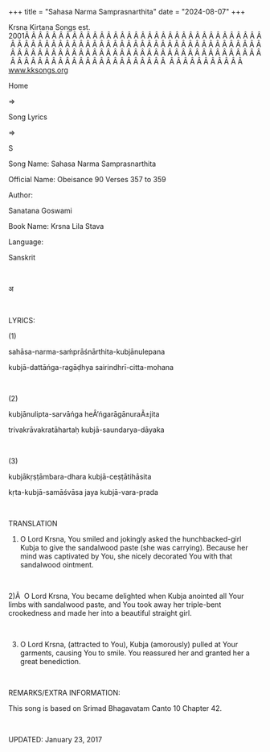 +++ 
title = "Sahasa Narma Samprasnarthita"
date = "2024-08-07"
+++

Krsna Kirtana Songs est. 2001Â Â Â Â Â Â Â Â Â Â Â Â Â Â Â Â Â Â Â Â Â Â Â Â Â Â Â Â Â Â Â Â Â Â Â Â Â Â Â Â Â Â Â Â Â Â Â Â Â Â Â Â Â Â Â Â Â Â Â Â Â Â Â Â Â Â Â Â Â Â Â Â Â Â Â Â Â Â Â Â Â Â Â Â Â Â Â Â Â Â Â Â Â Â Â Â Â Â Â Â Â Â Â Â Â Â Â Â Â Â Â Â Â Â Â Â Â Â Â Â Â Â Â Â Â Â Â Â Â Â Â Â  Â Â Â Â Â Â Â Â Â Â Â  
www.kksongs.org








Home
 
⇒
 
Song Lyrics
 
⇒
 
S


Song
Name: Sahasa Narma Samprasnarthita


Official
Name: Obeisance 90 Verses 357 to 359


Author:

Sanatana Goswami


Book
Name: 
Krsna Lila Stava


Language:

Sanskrit


 








अ








 


LYRICS:


(1)


sahāsa-narma-saḿprāśnārthita-kubjānulepana



kubjā-dattāńga-ragāḍhya
sairindhrī-citta-mohana 


 


(2)


kubjānulipta-sarvāńga
heÂ’ńgarāgānuraÃ±jita 


trivakrāvakratāhartaḥ
kubjā-saundarya-dāyaka 


 


(3)


kubjākṛṣṭāmbara-dhara
kubjā-ceṣṭātihāsita 


kṛta-kubjā-samāśvāsa
jaya kubjā-vara-prada


 


TRANSLATION


1) O Lord Krsna, You smiled and
jokingly asked the hunchbacked-girl Kubja to give the sandalwood paste (she was
carrying). Because her mind was captivated by You, she nicely decorated You
with that sandalwood ointment.


 


2)Â  O Lord Krsna, You became delighted
when Kubja anointed all Your limbs with sandalwood paste, and You took away her
triple-bent crookedness and made her into a beautiful straight girl.


 


3) O Lord Krsna, (attracted to You),
Kubja (amorously) pulled at Your garments, causing You to smile. You reassured
her and granted her a great benediction.


 


REMARKS/EXTRA
INFORMATION:


This
song is based on Srimad Bhagavatam Canto 10 Chapter 42.


 


UPDATED:
 January 23, 2017